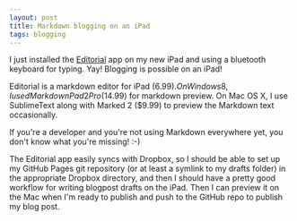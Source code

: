 ```yaml
---
layout: post
title: Markdown blogging on an iPad
tags: blogging
---
```


I just installed the [Editorial][1] app on my new iPad and using a bluetooth keyboard for typing. Yay! Blogging is possible on an iPad!

Editorial is a markdown editor for iPad ($6.99). On Windows 8, I used MarkdownPad 2 Pro ($14.99) for markdown preview. On Mac OS X, I use SublimeText along with Marked 2 ($9.99) to preview the Markdown text occasionally.

If you're a developer and you're not using Markdown everywhere yet, you don't know what you're missing! :-)

The Editorial app easily syncs with Dropbox, so I should be able to set up my GitHub Pages git repository (or at least a symlink to my drafts folder) in the appropriate Dropbox directory, and then I should have a pretty good workflow for writing blogpost drafts on the iPad. Then I can preview it on the Mac when I'm ready to publish and push to the GitHub repo to publish my blog post.

[1]: http://omz-software.com/editorial/
